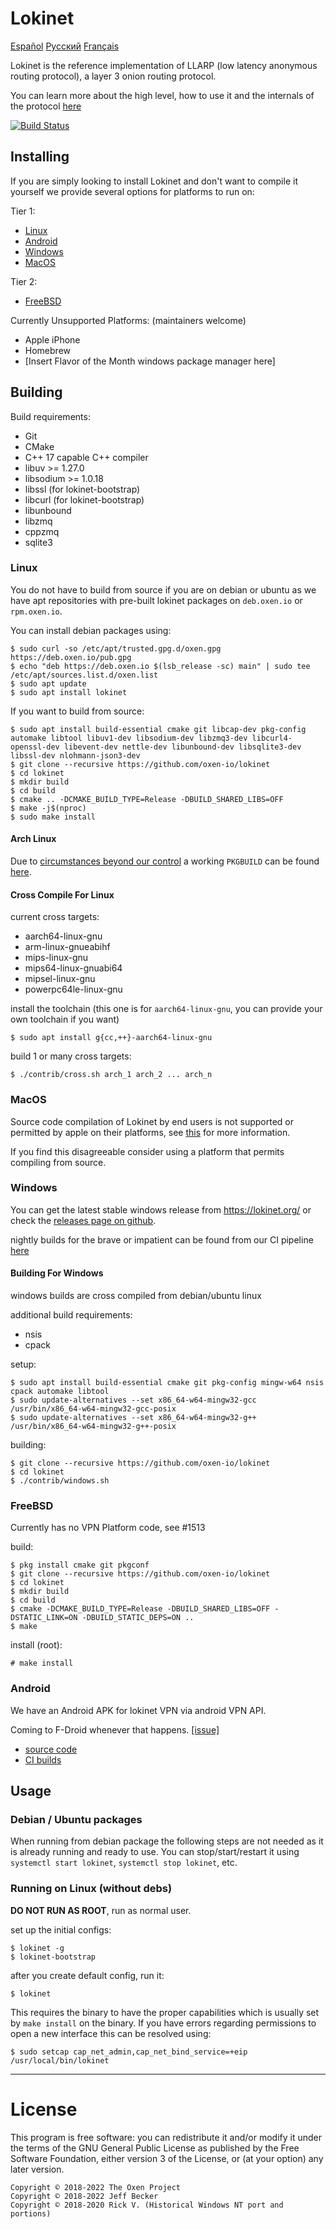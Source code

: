 # Lokinet

[Español](readme_es.md) [Русский](readme_ru.md) [Français](readme_fr.md)

Lokinet is the reference implementation of LLARP (low latency anonymous routing protocol), a layer 3 onion routing protocol.

You can learn more about the high level, how to use it and the internals of the protocol [here](docs/)

[![Build Status](https://ci.oxen.rocks/api/badges/oxen-io/lokinet/status.svg?ref=refs/heads/dev)](https://ci.oxen.rocks/oxen-io/lokinet)

## Installing

If you are simply looking to install Lokinet and don't want to compile it yourself we provide several options for platforms to run on:

Tier 1:

* [Linux](#linux-install)
* [Android](#apk-install)
* [Windows](#windows-install)
* [MacOS](#mac-install)

Tier 2:

* [FreeBSD](#freebsd-install)

Currently Unsupported Platforms: (maintainers welcome)

* Apple iPhone 
* Homebrew
* \[Insert Flavor of the Month windows package manager here\]

## Building

Build requirements:

* Git
* CMake
* C++ 17 capable C++ compiler
* libuv >= 1.27.0
* libsodium >= 1.0.18
* libssl (for lokinet-bootstrap)
* libcurl (for lokinet-bootstrap)
* libunbound
* libzmq
* cppzmq
* sqlite3

### Linux <span id="linux-install" />

You do not have to build from source if you are on debian or ubuntu as we have apt repositories with pre-built lokinet packages on `deb.oxen.io` or `rpm.oxen.io`.

You can install debian packages using:

    $ sudo curl -so /etc/apt/trusted.gpg.d/oxen.gpg https://deb.oxen.io/pub.gpg
    $ echo "deb https://deb.oxen.io $(lsb_release -sc) main" | sudo tee /etc/apt/sources.list.d/oxen.list
    $ sudo apt update
    $ sudo apt install lokinet


If you want to build from source:

    $ sudo apt install build-essential cmake git libcap-dev pkg-config automake libtool libuv1-dev libsodium-dev libzmq3-dev libcurl4-openssl-dev libevent-dev nettle-dev libunbound-dev libsqlite3-dev libssl-dev nlohmann-json3-dev
    $ git clone --recursive https://github.com/oxen-io/lokinet
    $ cd lokinet
    $ mkdir build
    $ cd build
    $ cmake .. -DCMAKE_BUILD_TYPE=Release -DBUILD_SHARED_LIBS=OFF
    $ make -j$(nproc)
    $ sudo make install

#### Arch Linux <span id="mom-cancel-my-meetings-arch-linux-broke-again" />

Due to [circumstances beyond our control](https://github.com/oxen-io/lokinet/discussions/1823) a working `PKGBUILD` can be found [here](https://raw.githubusercontent.com/oxen-io/lokinet/makepkg/contrib/archlinux/PKGBUILD).

#### Cross Compile For Linux <span id="linux-cross" />

current cross targets:

* aarch64-linux-gnu
* arm-linux-gnueabihf
* mips-linux-gnu
* mips64-linux-gnuabi64
* mipsel-linux-gnu
* powerpc64le-linux-gnu

install the toolchain (this one is for `aarch64-linux-gnu`, you can provide your own toolchain if you want)

    $ sudo apt install g{cc,++}-aarch64-linux-gnu

build 1 or many cross targets:

    $ ./contrib/cross.sh arch_1 arch_2 ... arch_n

### MacOS <span id="mac-install" />

Source code compilation of Lokinet by end users is not supported or permitted by apple on their platforms, see [this](contrib/macos/README.txt) for more information.

If you find this disagreeable consider using a platform that permits compiling from source.

### Windows <span id="windows-install" />

You can get the latest stable windows release from https://lokinet.org/ or check the [releases page on github](https://github.com/oxen-io/lokinet/releases).

nightly builds for the brave or impatient can be found from our CI pipeline [here](https://oxen.rocks/oxen-io/lokinet/)

#### Building For Windows <span id="win32-cross" />

windows builds are cross compiled from debian/ubuntu linux

additional build requirements:

* nsis
* cpack

setup:

    $ sudo apt install build-essential cmake git pkg-config mingw-w64 nsis cpack automake libtool
    $ sudo update-alternatives --set x86_64-w64-mingw32-gcc /usr/bin/x86_64-w64-mingw32-gcc-posix
    $ sudo update-alternatives --set x86_64-w64-mingw32-g++ /usr/bin/x86_64-w64-mingw32-g++-posix

building:

    $ git clone --recursive https://github.com/oxen-io/lokinet
    $ cd lokinet
    $ ./contrib/windows.sh

### FreeBSD <span id="freebsd-install" />

Currently has no VPN Platform code, see #1513

build:

    $ pkg install cmake git pkgconf
    $ git clone --recursive https://github.com/oxen-io/lokinet
    $ cd lokinet
    $ mkdir build
    $ cd build
    $ cmake -DCMAKE_BUILD_TYPE=Release -DBUILD_SHARED_LIBS=OFF -DSTATIC_LINK=ON -DBUILD_STATIC_DEPS=ON ..
    $ make

install (root):

    # make install
    
### Android <span id="apk-install" />

We have an Android APK for lokinet VPN via android VPN API. 

Coming to F-Droid whenever that happens. [[issue]](https://github.com/oxen-io/lokinet-flutter-app/issues/8)

* [source code](https://github.com/oxen-io/lokinet-flutter-app)
* [CI builds](https://oxen.rocks/oxen-io/lokinet/)

## Usage

### Debian / Ubuntu packages <span id="systemd-linux-usage" />

When running from debian package the following steps are not needed as it is already running and
ready to use.  You can stop/start/restart it using `systemctl start lokinet`, `systemctl stop
lokinet`, etc.

### Running on Linux (without debs) <span id="arcane-linux-usage" />

**DO NOT RUN AS ROOT**, run as normal user.

set up the initial configs:

    $ lokinet -g
    $ lokinet-bootstrap

after you create default config, run it:

    $ lokinet

This requires the binary to have the proper capabilities which is usually set by `make install` on the binary. If you have errors regarding permissions to open a new interface this can be resolved using:

    $ sudo setcap cap_net_admin,cap_net_bind_service=+eip /usr/local/bin/lokinet


----

# License

This program is free software: you can redistribute it and/or modify
it under the terms of the GNU General Public License as published by
the Free Software Foundation, either version 3 of the License, or
(at your option) any later version.

```
Copyright © 2018-2022 The Oxen Project
Copyright © 2018-2022 Jeff Becker
Copyright © 2018-2020 Rick V. (Historical Windows NT port and portions)
```
